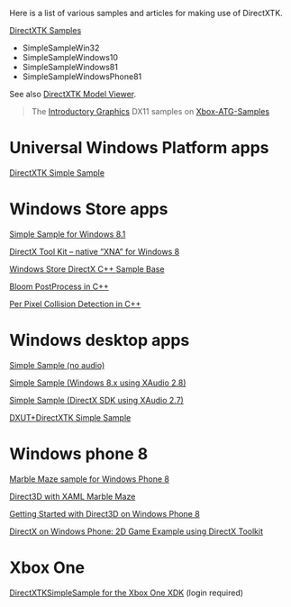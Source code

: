 Here is a list of various samples and articles for making use of DirectXTK.

[DirectXTK Samples](https://github.com/walbourn/directxtk-samples) 

* SimpleSampleWin32
* SimpleSampleWindows10 
* SimpleSampleWindows81 
* SimpleSampleWindowsPhone81 

See also [DirectXTK Model Viewer](https://github.com/walbourn/directxtkmodelviewer).

> The [Introductory Graphics](https://github.com/Microsoft/Xbox-ATG-Samples#introductory-graphics) DX11 samples on [Xbox-ATG-Samples](https://github.com/Microsoft/Xbox-ATG-Samples) 

# Universal Windows Platform apps

[DirectXTK Simple Sample](https://github.com/Microsoft/Xbox-ATG-Samples/tree/master/Samples/IntroGraphics/DirectXTKSimpleSampleUWP)

# Windows Store apps
[Simple Sample for Windows 8.1](http://code.msdn.microsoft.com/DirectXTK-Simple-Sample-a0b6de36)

[DirectX Tool Kit – native “XNA” for Windows 8](http://www.tonicodes.net/blog/directx-tool-kit-native-xna-for-windows-8/)

[Windows Store DirectX C++ Sample Base](http://geekswithblogs.net/mikebmcl/archive/2013/01/31/windows-store-directx-c-sample-base.aspx)

[Bloom PostProcess in C++](http://geekswithblogs.net/mikebmcl/archive/2013/02/27/windows-store-c-directx-bloom-sample-released-and-other-samples.aspx)

[Per Pixel Collision Detection in C++](http://geekswithblogs.net/mikebmcl/archive/2013/02/14/c-pixel-perfect-collision-detection-sample-and-base-sample-updated.aspx)

# Windows desktop apps
[Simple Sample (no audio)](http://code.msdn.microsoft.com/DirectXTK-Simple-Win32-23db418a)

[Simple Sample (Windows 8.x using XAudio 2.8)](http://code.msdn.microsoft.com/DirectXTK-for-Audio-Simple-9d6a7da2)

[Simple Sample (DirectX SDK using XAudio 2.7)](http://code.msdn.microsoft.com/DirectXTK-for-Audio-Simple-928e0700)

[DXUT+DirectXTK Simple Sample](http://code.msdn.microsoft.com/DXUTDirectXTK-Simple-Win32-9cf797e9)

# Windows phone 8
[Marble Maze sample for Windows Phone 8](http://code.msdn.microsoft.com/Marble-Maze-sample-for-c9f3706b)

[Direct3D with XAML Marble Maze](http://code.msdn.microsoft.com/Direct3D-with-XAML-Marble-1d51a37b)

[Getting Started with Direct3D on Windows Phone 8](http://www.catalinzima.com/2012/11/getting-started-with-direct3d-on-windows-phone-8-for-2d-game-development/)

[DirectX on Windows Phone: 2D Game Example using DirectX Toolkit](
http://www.developer.nokia.com/Community/Wiki/DirectX_on_Windows_Phone:_2D_Game_Example_using_DirectX_Toolkit)

# Xbox One
[DirectXTKSimpleSample for the Xbox One XDK](https://developer.xboxlive.com/en-us/platform/development/education/Pages/Samples.aspx) (login required)

